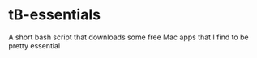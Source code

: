 # tB-essentials
A short bash script that downloads some free Mac apps that I find to be pretty essential
